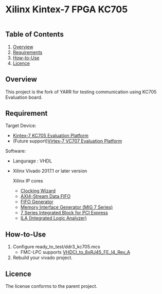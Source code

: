 # Xilinx Kintex-7 FPGA KC705

<span style="display: inline-block;">

## Table of Contents

1. [Overview](#overview)
2. [Requirements](#requirements)
3. [How-to-Use](#howto)
4. [Licence](#licence)

<a name="overview"></a>

## Overview

This project is the fork of YARR for testing communication using KC705 Evaluation board.

<a name="requirements"></a>

## Requirement

Target Device:
- [Kintex-7 KC705 Evaluation Platform](https://www.xilinx.com/products/boards-and-kits/ek-k7-kc705-g.html)
- (Future support)[Virtex-7 VC707 Evaluation Platform](https://www.xilinx.com/products/boards-and-kits/ek-v7-vc707-g.html)

Software:
- Langurage : VHDL

- Xilinx Vivado 2017.1 or later version

    Xilinx IP cores
    - [Clocking Wizard](https://japan.xilinx.com/products/intellectual-property/clocking_wizard.html)
    - [AXI4-Stream Data FIFO](https://japan.xilinx.com/products/intellectual-property/axi_fifo.html)
    - [FIFO Generator](https://japan.xilinx.com/products/intellectual-property/fifo_generator.html)
    - [Memory Interface Generator (MIG 7 Series)](https://japan.xilinx.com/products/intellectual-property/mig.html)
    - [7 Series Integrated Block for PCI Express](https://japan.xilinx.com/products/intellectual-property/7_series_pci_express_block.html)
    - [ILA (Integrated Logic Analyzer)](https://japan.xilinx.com/products/intellectual-property/ila.html)

<a name="howto"></a>

## How-to-Use

1. Configure ready_to_test/ddr3_kc705.mcs
    - FMC-LPC supports [VHDCI_to_8xRJ45_FE_I4_Rev_A](https://twiki.cern.ch/twiki/bin/view/Main/TimonHeim?forceShow=1#VHDCI_to_8xRJ45_FE_I4_Rev_A)
2. Rebuild your vivado project. 

<a name="licence"></a>

## Licence

The license conforms to the parent project.
